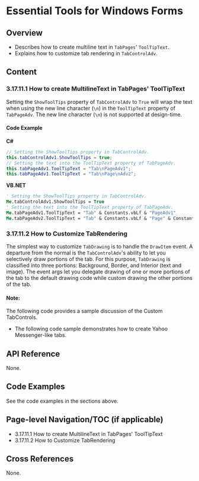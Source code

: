 <!--
source: image
domain: syncfusion-sdk
task: pdf-ocr-to-markdown
language: en (keep original; do not translate)
source_filename: page_2052.jpeg
document_name: tools
page_number: 2052
page_id: tools#page_2052
product: Syncfusion Winforms
version: 11.4.0.26
timestamp: 2025-08-09T09:32:49Z
fidelity: lossless
-->

# Essential Tools for Windows Forms

## Overview
- Describes how to create multiline text in `TabPages`' `ToolTipText`.
- Explains how to customize tab rendering in `TabControlAdv`.

## Content

### 3.17.11.1 How to create MultilineText in TabPages' ToolTipText

Setting the `ShowToolTips` property of `TabControlAdv` to `True` will wrap the text when using the new line character (`\n`) in the `ToolTipText` property of `TabPageAdv`. The new line character (`\n`) is not supported at design-time.

#### Code Example

**C#**

```csharp
// Setting the ShowToolTips property in TabControlAdv.
this.tabControlAdv1.ShowToolTips = true;
// Setting the text into the ToolTipText property of TabPageAdv.
this.tabPageAdv1.ToolTipText = "Tab\nPageAdv1";
this.tabPageAdv1.ToolTipText = "Tab\nPage\nAdv2";
```

**VB.NET**

```vb
' Setting the ShowToolTips property in TabControlAdv.
Me.tabControlAdv1.ShowToolTips = True
' Setting the text into the ToolTipText property of TabPageAdv.
Me.tabPageAdv1.ToolTipText = "Tab" & Constants.vbLf & "PageAdv1"
Me.tabPageAdv2.ToolTipText = "Tab" & Constants.vbLf & "Page" & Constants.vbLf & "Adv2"
```

### 3.17.11.2 How to Customize TabRendering

The simplest way to customize `TabDrawing` is to handle the `DrawItem` event. A departure from the normal is the `TabControlAdv`'s ability to let you selectively draw portions of the tab. For this purpose, `TabDrawing` is classified into three portions: Background, Border, and Interior (text and image). The event args let you delegate drawing of one or more portions of the tab to the default drawing code while custom drawing the other portions of the tab.

#### Note:

<Note> The following code provides a sample discussion of the Custom TabControls.

- The following code sample demonstrates how to create Yahoo Messenger-like tabs.
</Note>

## API Reference

None.

## Code Examples

See the code examples in the sections above.

## Page-level Navigation/TOC (if applicable)

- 3.17.11.1 How to create MultilineText in TabPages' ToolTipText
- 3.17.11.2 How to Customize TabRendering

## Cross References

None.

<!-- tags: [syncfusion, windows forms, tabcontroladv, tooltip, tab rendering, multitext] keywords: [multilinetext, tabpages, tooltiptext, tabcontroladv, drawitem, customization] -->